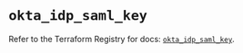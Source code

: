 # `okta_idp_saml_key`

Refer to the Terraform Registry for docs: [`okta_idp_saml_key`](https://registry.terraform.io/providers/okta/okta/4.10.0/docs/resources/idp_saml_key).
